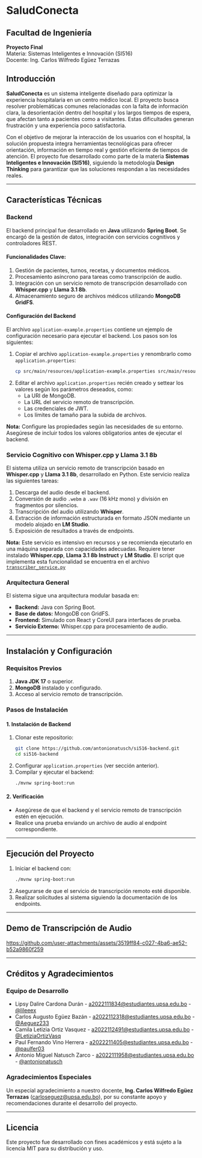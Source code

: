 # SaludConecta

## Facultad de Ingeniería  
**Proyecto Final**  
Materia: Sistemas Inteligentes e Innovación (SI516)  
Docente: Ing. Carlos Wilfredo Egüez Terrazas  


## Introducción

**SaludConecta** es un sistema inteligente diseñado para optimizar la experiencia hospitalaria en un centro médico local. El proyecto busca resolver problemáticas comunes relacionadas con la falta de información clara, la desorientación dentro del hospital y los largos tiempos de espera, que afectan tanto a pacientes como a visitantes. Estas dificultades generan frustración y una experiencia poco satisfactoria.

Con el objetivo de mejorar la interacción de los usuarios con el hospital, la solución propuesta integra herramientas tecnológicas para ofrecer orientación, información en tiempo real y gestión eficiente de tiempos de atención. El proyecto fue desarrollado como parte de la materia **Sistemas Inteligentes e Innovación (SI516)**, siguiendo la metodología **Design Thinking** para garantizar que las soluciones respondan a las necesidades reales.

---

## Características Técnicas

### Backend
El backend principal fue desarrollado en **Java** utilizando **Spring Boot**. Se encargó de la gestión de datos, integración con servicios cognitivos y controladores REST.

#### Funcionalidades Clave:
1. Gestión de pacientes, turnos, recetas, y documentos médicos.
2. Procesamiento asíncrono para tareas como transcripción de audio.
3. Integración con un servicio remoto de transcripción desarrollado con **Whisper.cpp** y **Llama 3.1 8b**.
4. Almacenamiento seguro de archivos médicos utilizando **MongoDB GridFS**.

#### Configuración del Backend
El archivo `application-example.properties` contiene un ejemplo de configuración necesario para ejecutar el backend. Los pasos son los siguientes:
1. Copiar el archivo `application-example.properties` y renombrarlo como `application.properties`:
   ```bash
   cp src/main/resources/application-example.properties src/main/resources/application.properties
   ```
2. Editar el archivo `application.properties` recién creado y settear los valores según los parámetros deseados, como:
   - La URI de MongoDB.
   - La URL del servicio remoto de transcripción.
   - Las credenciales de JWT.
   - Los límites de tamaño para la subida de archivos.

**Nota:** Configure las propiedades según las necesidades de su entorno. Asegúrese de incluir todos los valores obligatorios antes de ejecutar el backend.

### Servicio Cognitivo con Whisper.cpp y Llama 3.1 8b
El sistema utiliza un servicio remoto de transcripción basado en **Whisper.cpp** y **Llama 3.1 8b**, desarrollado en Python. Este servicio realiza las siguientes tareas:
1. Descarga del audio desde el backend.
2. Conversión de audio `.webm` a `.wav` (16 kHz mono) y división en fragmentos por silencios.
3. Transcripción del audio utilizando **Whisper**.
4. Extracción de información estructurada en formato JSON mediante un modelo alojado en **LM Studio**.
5. Exposición de resultados a través de endpoints.

**Nota:** Este servicio es intensivo en recursos y se recomienda ejecutarlo en una máquina separada con capacidades adecuadas. Requiere tener instalado **Whisper.cpp**, **Llama 3.1 8b Instruct** y **LM Studio**. El script que implementa esta funcionalidad se encuentra en el archivo [`transcriber_service.py`](https://github.com/antonionatusch/si516-backend/blob/8980433c7e5305938518bb95b705df5c04eba356/src/python/transcriber_service.py)

### Arquitectura General
El sistema sigue una arquitectura modular basada en:
- **Backend:** Java con Spring Boot.
- **Base de datos:** MongoDB con GridFS.
- **Frontend:** Simulado con React y CoreUI para interfaces de prueba.
- **Servicio Externo:** Whisper.cpp para procesamiento de audio.

---

## Instalación y Configuración

### Requisitos Previos
1. **Java JDK 17** o superior.
2. **MongoDB** instalado y configurado.
3. Acceso al servicio remoto de transcripción.

### Pasos de Instalación

#### 1. Instalación de Backend
1. Clonar este repositorio:
   ```bash
   git clone https://github.com/antonionatusch/si516-backend.git
   cd si516-backend
   ```
2. Configurar `application.properties` (ver sección anterior).
3. Compilar y ejecutar el backend:
   ```bash
   ./mvnw spring-boot:run
   ```

#### 2. Verificación
- Asegúrese de que el backend y el servicio remoto de transcripción estén en ejecución.
- Realice una prueba enviando un archivo de audio al endpoint correspondiente.

---

## Ejecución del Proyecto
1. Iniciar el backend con:
   ```bash
   ./mvnw spring-boot:run
   ```
2. Asegurarse de que el servicio de transcripción remoto esté disponible.
3. Realizar solicitudes al sistema siguiendo la documentación de los endpoints.

---

## Demo de Transcripción de Audio


https://github.com/user-attachments/assets/3519ff84-c027-4ba6-ae52-b52a9860f259



---

## Créditos y Agradecimientos

### Equipo de Desarrollo
- Lipsy Dalire Cardona Durán - a2022111834@estudiantes.upsa.edu.bo - [@lileeex](https://github.com/lileeex)
- Carlos Augusto Egüez Bazán - a2022112318@estudiantes.upsa.edu.bo - [@Aeguez233](https://github.com/Aeguez233)
- Camila Letizia Ortiz Vasquez - a2022112491@estudiantes.upsa.edu.bo - [@LetiziaOrtizVasq](https://github.com/LetiziaOrtizVasq)
- Paul Fernando Vino Herrera - a2022211405@estudiantes.upsa.edu.bo - [@paulfer03](https://github.com/paulfer03)
- Antonio Miguel Natusch Zarco - a2022111958@estudiantes.upsa.edu.bo - [@antonionatusch](https://github.com/antonionatusch)

### Agradecimientos Especiales
Un especial agradecimiento a nuestro docente, **Ing. Carlos Wilfredo Egüez Terrazas** (carloseguez@upsa.edu.bo), por su constante apoyo y recomendaciones durante el desarrollo del proyecto.

---

## Licencia
Este proyecto fue desarrollado con fines académicos y está sujeto a la licencia MIT para su distribución y uso.
